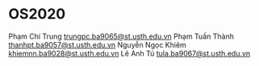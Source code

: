 # OS2020
Phạm Chí Trung
trungpc.ba9065@st.usth.edu.vn
Phạm Tuấn Thành
thanhpt.ba9057@st.usth.edu.vn
Nguyễn Ngọc Khiêm
khiemnn.ba9028@st.usth.edu.vn
Lê Anh Tú
tula.ba9067@st.usth.edu.vn
